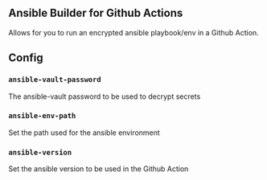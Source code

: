 ## Ansible Builder for Github Actions

Allows for you to run an encrypted ansible playbook/env in a Github Action.

## Config
### `ansible-vault-password`
The ansible-vault password to be used to decrypt secrets

### `ansible-env-path`
Set the path used for the ansible environment

### `ansible-version`
Set the ansible version to be used in the Github Action